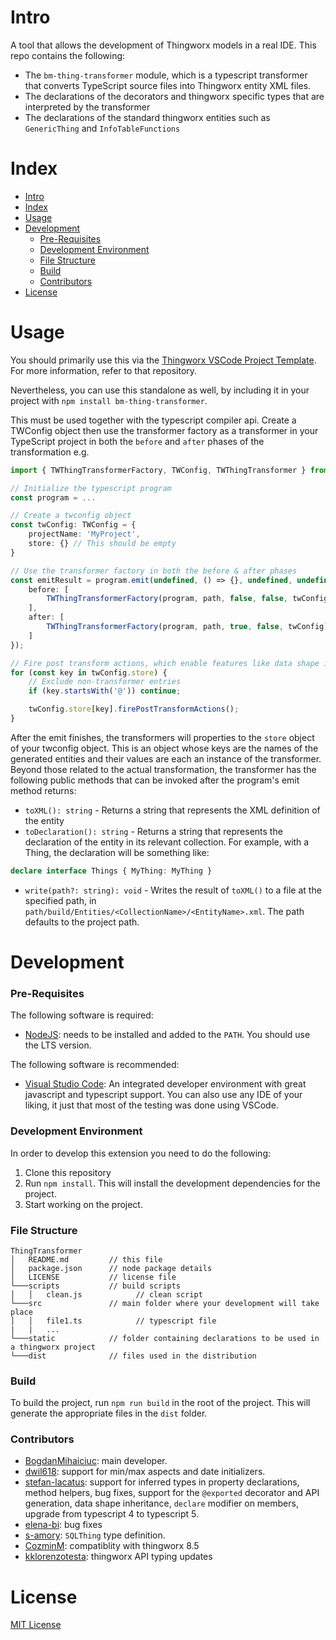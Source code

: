 # Intro

A tool that allows the development of Thingworx models in a real IDE. This repo contains the following:
 * The `bm-thing-transformer` module, which is a typescript transformer that converts TypeScript source files into Thingworx entity XML files.
 * The declarations of the decorators and thingworx specific types that are interpreted by the transformer
 * The declarations of the standard thingworx entities such as `GenericThing` and `InfoTableFunctions`

# Index

- [Intro](#intro)
- [Index](#index)
- [Usage](#usage)
- [Development](#development)
    - [Pre-Requisites](#pre-requisites)
    - [Development Environment](#development-environment)
    - [File Structure](#file-structure)
    - [Build](#build)
    - [Contributors](#contributors)
- [License](#license)

# Usage

You should primarily use this via the [Thingworx VSCode Project Template](https://github.com/BogdanMihaiciuc/ThingworxVSCodeProject). For more information, refer to that repository.

Nevertheless, you can use this standalone as well, by including it in your project with `npm install bm-thing-transformer`.

This must be used together with the typescript compiler api. Create a TWConfig object then use the transformer factory as a transformer in your TypeScript project in both the `before` and `after` phases of the transformation e.g.

```ts
import { TWThingTransformerFactory, TWConfig, TWThingTransformer } from 'bm-thing-transformer';

// Initialize the typescript program
const program = ...

// Create a twconfig object
const twConfig: TWConfig = {
    projectName: 'MyProject',
    store: {} // This should be empty
}

// Use the transformer factory in both the before & after phases
const emitResult = program.emit(undefined, () => {}, undefined, undefined, {
    before: [
        TWThingTransformerFactory(program, path, false, false, twConfig)
    ],
    after: [
        TWThingTransformerFactory(program, path, true, false, twConfig)
    ]
});

// Fire post transform actions, which enable features like data shape inheritance
for (const key in twConfig.store) {
    // Exclude non-transformer entries
    if (key.startsWith('@')) continue;

    twConfig.store[key].firePostTransformActions();
}
```

After the emit finishes, the transformers will properties to the `store` object of your twconfig object. This is an object whose keys are the names of the generated entities and their values are each an instance of the transformer. Beyond those related to the actual transformation, the transformer has the following public methods that can be invoked after the program's emit method returns:

 - `toXML(): string` - Returns a string that represents the XML definition of the entity
 - `toDeclaration(): string` - Returns a string that represents the declaration of the entity in its relevant collection. For example, with a Thing, the declaration will be something like:
```ts
declare interface Things { MyThing: MyThing }
```
 - `write(path?: string): void` - Writes the result of `toXML()` to a file at the specified path, in `path/build/Entities/<CollectionName>/<EntityName>.xml`. The path defaults to the project path.

# Development

### Pre-Requisites

The following software is required:

* [NodeJS](https://nodejs.org/en/): needs to be installed and added to the `PATH`. You should use the LTS version.

The following software is recommended:

* [Visual Studio Code](https://code.visualstudio.com/): An integrated developer environment with great javascript and typescript support. You can also use any IDE of your liking, it just that most of the testing was done using VSCode.

### Development Environment
In order to develop this extension you need to do the following:
1. Clone this repository
2. Run `npm install`. This will install the development dependencies for the project.
3. Start working on the project.

### File Structure
```
ThingTransformer
│   README.md         // this file
│   package.json      // node package details
│   LICENSE           // license file
└───scripts           // build scripts
│   │   clean.js            // clean script
└───src               // main folder where your development will take place
│   │   file1.ts            // typescript file
|   |   ...
└───static            // folder containing declarations to be used in a thingworx project
└───dist              // files used in the distribution
```

### Build

To build the project, run `npm run build` in the root of the project. This will generate the appropriate files in the `dist` folder.

### Contributors

 - [BogdanMihaiciuc](https://github.com/BogdanMihaiciuc): main developer.
 - [dwil618](https://github.com/dwil618): support for min/max aspects and date initializers.
 - [stefan-lacatus](https://github.com/stefan-lacatus): support for inferred types in property declarations, method helpers, bug fixes, support for the `@exported` decorator and API generation, data shape inheritance, `declare` modifier on members, upgrade from typescript 4 to typescript 5.
 - [elena-bi](https://github.com/elena-bi): bug fixes
 - [s-amory](https://github.com/s-amory): `SQLThing` type definition.
 - [CozminM](https://github.com/CozminM): compatiblity with thingworx 8.5
 - [kklorenzotesta](https://github.com/kklorenzotesta): thingworx API typing updates

#  License

[MIT License](LICENSE)

